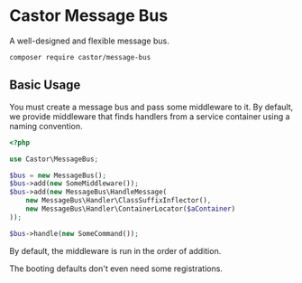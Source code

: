 Castor Message Bus
==================

A well-designed and flexible message bus.

```
composer require castor/message-bus
```

## Basic Usage

You must create a message bus and pass some middleware to it. By default, we
provide middleware that finds handlers from a service container using a naming
convention.

```php
<?php

use Castor\MessageBus;

$bus = new MessageBus();
$bus->add(new SomeMiddleware());
$bus->add(new MessageBus\HandleMessage(
    new MessageBus\Handler\ClassSuffixInflector(),
    new MessageBus\Handler\ContainerLocator($aContainer)
));

$bus->handle(new SomeCommand());
```

By default, the middleware is run in the order of addition.

The booting defaults don't even need some registrations.
